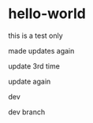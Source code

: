 # hello-world

this is a test only

made updates again


update 3rd time

update again


dev


dev branch
